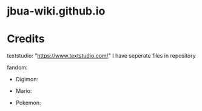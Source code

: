 # jbua-wiki.github.io

# Credits
textstudio: "https://www.textstudio.com/" I have seperate files in repository

fandom: 

- Digimon:
  
- Mario:
  
- Pokemon:
